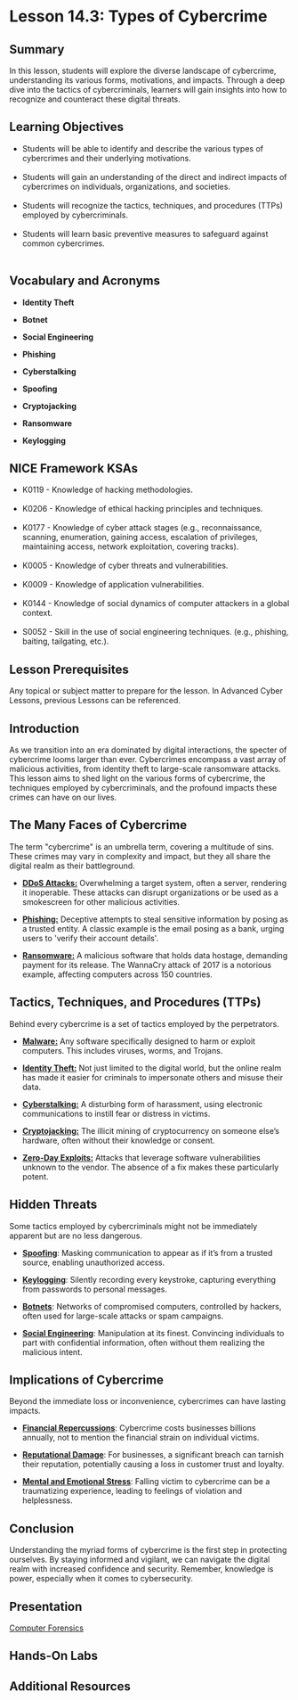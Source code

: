 <h1> Lesson 14.3: Types of Cybercrime </h1>
<h2> Summary</h2>

<p1>In this lesson, students will explore the diverse landscape of cybercrime, understanding its various forms, motivations, and impacts. Through a deep dive into the tactics of cybercriminals, learners will gain insights into how to recognize and counteract these digital threats.</p1>
<br>

<h2>Learning Objectives</h2>
<ul>
<li>Students will be able to identify and describe the various types of cybercrimes and their underlying motivations.</li>
  <br>
<li>Students will gain an understanding of the direct and indirect impacts of cybercrimes on individuals, organizations, and societies.</li><br>
  
<li>Students will recognize the tactics, techniques, and procedures (TTPs) employed by cybercriminals.</li><br>

<li>Students will learn basic preventive measures to safeguard against common cybercrimes.</li><br>

</ul>


<h2>Vocabulary and Acronyms</h2>

<ul>
<li>

  **Identity Theft**</li>
  
<li>

**Botnet**</li>
  
<li>
  
**Social Engineering**</li>
  
<li>
  
**Phishing**</li>
  
<li>
  
  **Cyberstalking**</li>
  
<li>
  
 **Spoofing**</li>

 <li>
  
 **Cryptojacking**</li>

 <li>
  
 **Ransomware**</li>

 <li>
  
 **Keylogging**</li>


</ul>

<h2>NICE Framework KSAs</h2>

<ul>
<li>K0119	- Knowledge of hacking methodologies.</li><br>
<li>K0206	- Knowledge of ethical hacking principles and techniques.	</li><br>
<li>K0177	- Knowledge of cyber attack stages (e.g., reconnaissance, scanning, enumeration, gaining access, escalation of privileges, maintaining access, network exploitation, covering tracks).</li><br>
<li>K0005	- Knowledge of cyber threats and vulnerabilities. </li><br>
<li>K0009	- Knowledge of application vulnerabilities.</li><br>
<li>K0144	- Knowledge of social dynamics of computer attackers in a global context.</li><br>
<li>S0052	- Skill in the use of social engineering techniques. (e.g., phishing, baiting, tailgating, etc.).</li>

</ul>

<h2>Lesson Prerequisites</h2>
<p1>Any topical or subject matter to prepare for the lesson. In Advanced Cyber Lessons, previous Lessons can be referenced. </p1>
<br>


<h2>Introduction</h2>
As we transition into an era dominated by digital interactions, the specter of cybercrime looms larger than ever. Cybercrimes encompass a vast array of malicious activities, from identity theft to large-scale ransomware attacks. This lesson aims to shed light on the various forms of cybercrime, the techniques employed by cybercriminals, and the profound impacts these crimes can have on our lives.


<h2>The Many Faces of Cybercrime</h2>
The term "cybercrime" is an umbrella term, covering a multitude of sins. These crimes may vary in complexity and impact, but they all share the digital realm as their battleground.
<ul>

  <li>
    
  **<ins>DDoS Attacks:</ins>** Overwhelming a target system, often a server, rendering it inoperable. These attacks can disrupt organizations or be used as a smokescreen for other malicious activities.

    
  </li>
	<li>
    
  **<ins>Phishing:</ins>** Deceptive attempts to steal sensitive information by posing as a trusted entity. A classic example is the email posing as a bank, urging users to 'verify their account details'.</li>

<li>
  
  **<ins>Ransomware:</ins>** A malicious software that holds data hostage, demanding payment for its release. The WannaCry attack of 2017 is a notorious example, affecting computers across 150 countries.</li>

</ul>



<h2>Tactics, Techniques, and Procedures (TTPs)</h2>
Behind every cybercrime is a set of tactics employed by the perpetrators.

<ul>

  <li>
    
  **<ins>Malware:</ins>** Any software specifically designed to harm or exploit computers. This includes viruses, worms, and Trojans.

    
  </li>
	<li>
    
  **<ins>Identity Theft:</ins>** Not just limited to the digital world, but the online realm has made it easier for criminals to impersonate others and misuse their data.</li>

<li>
  
  **<ins>Cyberstalking:</ins>** A disturbing form of harassment, using electronic communications to instill fear or distress in victims.</li>
  <li>
  
  **<ins>Cryptojacking:</ins>** The illicit mining of cryptocurrency on someone else’s hardware, often without their knowledge or consent.</li>
  <li>
  
  **<ins>Zero-Day Exploits:</ins>** Attacks that leverage software vulnerabilities unknown to the vendor. The absence of a fix makes these particularly potent.</li>

</ul>


<h2>Hidden Threats</h2>
Some tactics employed by cybercriminals might not be immediately apparent but are no less dangerous.

<ul>
  <li>
    
  **<ins>Spoofing</ins>**: Masking communication to appear as if it’s from a trusted source, enabling unauthorized access.</li>
  <li>
    
  **<ins>Keylogging</ins>**: Silently recording every keystroke, capturing everything from passwords to personal messages.</li>
  <li>
    
  **<ins>Botnets</ins>**: Networks of compromised computers, controlled by hackers, often used for large-scale attacks or spam campaigns.</li>
  <li>
    
  **<ins>Social Engineering</ins>**: Manipulation at its finest. Convincing individuals to part with confidential information, often without them realizing the malicious intent.</li>
</ul>


<h2>Implications of Cybercrime</h2>
Beyond the immediate loss or inconvenience, cybercrimes can have lasting impacts.
<ul>
<li>
  
  **<ins>Financial Repercussions</ins>**: Cybercrime costs businesses billions annually, not to mention the financial strain on individual victims.</li>
<li>
  
  **<ins>Reputational Damage</ins>**: For businesses, a significant breach can tarnish their reputation, potentially causing a loss in customer trust and loyalty.</li>
<li>
  
  **<ins>Mental and Emotional Stress</ins>**: Falling victim to cybercrime can be a traumatizing experience, leading to feelings of violation and helplessness.</li>  
</ul>


<h2>Conclusion</h2>
Understanding the myriad forms of cybercrime is the first step in protecting ourselves. By staying informed and vigilant, we can navigate the digital realm with increased confidence and security. Remember, knowledge is power, especially when it comes to cybersecurity.



<h2> Presentation</h2>

<a href="https://docs.google.com/presentation/d/1czFOuZB94gLyze3qtOpfUZpgL5YnfRDf/edit?usp=sharing&ouid=111353211454597807430&rtpof=true&sd=true"> Computer Forensics </a>


<h2> Hands-On Labs</h2>

<h2> Additional Resources</h2>


